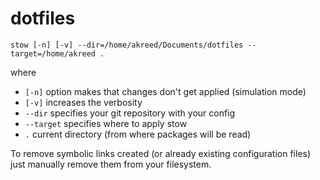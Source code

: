 # dotfiles

`stow [-n] [-v] --dir=/home/akreed/Documents/dotfiles --target=/home/akreed .`

where
- `[-n]` option makes that changes don't get applied (simulation mode)
- `[-v]` increases the verbosity
- `--dir` specifies your git repository with your config
- `--target` specifies where to apply stow
- `.` current directory (from where packages will be read)

To remove symbolic links created (or already existing configuration files) just manually remove them from your filesystem.
